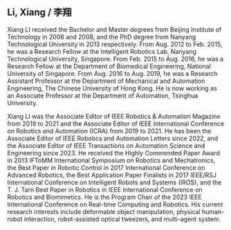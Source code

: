 ## **Li, Xiang / 李翔**

Xiang LI received the Bachelor and Master degrees from Beijing Institute of Technology in 2006 and 2008, and the PhD degree from Nanyang Technological University in 2013 respectively. From Aug. 2012 to Feb. 2015, he was a Research Fellow at the Intelligent Robotics Lab, Nanyang Technological University, Singapore. From Feb. 2015 to Aug. 2016, he was a Research Fellow at the Department of Biomedical Engineering, National University of Singapore. From Aug. 2016 to Aug. 2019, he was a Research Assistant Professor at the Department of Mechanical and Automation Engineering, The Chinese University of Hong Kong. He is now working as an Associate Professor at the Department of Automation, Tsinghua University.

Xiang LI was the Associate Editor of IEEE Robotics & Automation Magazine from 2019 to 2021 and the Associate Editor of IEEE International Conference on Robotics and Automation (ICRA) from 2019 to 2021. He has been the Associate Editor of IEEE Robotics and Automation Letters since 2022, and the Associate Editor of IEEE Transactions on Automation Science and Engineering since 2023. He received the Highly Commended Paper Award in 2013 IFToMM International Symposium on Robotics and Mechatronics, the Best Paper in Robotic Control in 2017 International Conference on Advanced Robotics, the Best Application Paper Finalists in 2017 IEEE/RSJ International Conference on Intelligent Robots and Systems (IROS), and the T. J. Tarn Best Paper in Robotics in IEEE International Conference on Robotics and Biomimetics. He is the Program Chair of the 2023 IEEE International Conference on Real-time Computing and Robotics. His current research interests include deformable object manipulation, physical human-robot interaction, robot-assisted optical tweezers, and multi-agent system.
